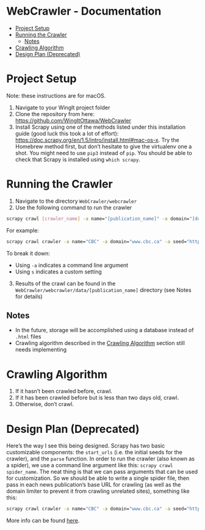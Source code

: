 # <!-- omit in toc --> WebCrawler - Documentation

- [Project Setup](#project-setup)
- [Running the Crawler](#running-the-crawler)
    - [Notes](#notes)
- [Crawling Algorithm](#crawling-algorithm)
- [Design Plan (Deprecated)](#design-plan-deprecated)


# Project Setup

Note: these instructions are for macOS.
1. Navigate to your WingIt project folder
2. Clone the repository from here: https://github.com/WingItOttawa/WebCrawler
3. Install Scrapy using one of the methods listed under this installation guide (good luck this took a lot of effort): https://doc.scrapy.org/en/1.5/intro/install.html#mac-os-x. Try the Homebrew method first, but don’t hesitate to give the virtualenv one a shot. You might need to use `pip3` instead of `pip`. You should be able to check that Scrapy is installed using `which scrapy`.


# Running the Crawler

1. Navigate to the directory `WebCrawler/webcrawler`
2. Use the following command to run the crawler

```bash
scrapy crawl [crawler_name] -a name="[publication_name]" -a domain="[domain]" seed="[seed]" [-s CLOSESPIDER_PAGECOUNT=max_pages]
```

For example:
```bash
scrapy crawl crawler -a name="CBC" -a domain="www.cbc.ca" -a seed="http://www.cbc.ca/news" -s CLOSESPIDER_PAGECOUNT=100
```

To break it down:
- Using `-a` indicates a command line argument
- Using `s` indicates a custom setting

3. Results of the crawl can be found in the `WebCrawler/webcrawler/data/[publication_name]` directory (see Notes for details)


## Notes
- In the future, storage will be accomplished using a database instead of `.html` files
- Crawling algorithm described in the [Crawling Algorithm](#crawling-algorithm) section still needs implementing


# Crawling Algorithm
1. If it hasn’t been crawled before, crawl.
2. If it has been crawled before but is less than two days old, crawl.
3. Otherwise, don’t crawl.


# Design Plan (Deprecated)
Here’s the way I see this being designed. Scrapy has two basic customizable components: the `start_urls` (i.e. the initial seeds for the crawler), and the `parse` function. In order to run the crawler (also known as a spider), we use a command line argument like this: `scrapy crawl spider_name`. The neat thing is that we can pass arguments that can be used for customization. So we should be able to write a single spider file, then pass in each news publication’s base URL for crawling (as well as the domain limiter to prevent it from crawling unrelated sites), something like this:

```bash
scrapy crawl crawler -a name="CBC" -a domain="www.cbc.ca" -a seed="http://www.cbc.ca/news" -s CLOSESPIDER_PAGECOUNT=100
```

More info can be found [here](https://docs.scrapy.org/en/latest/topics/spiders.html#spider-arguments).